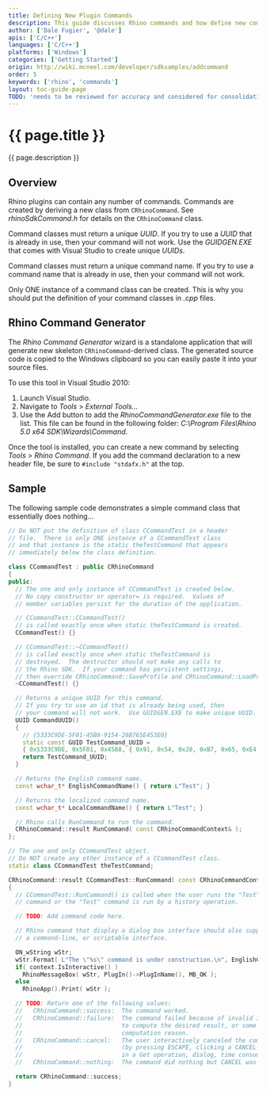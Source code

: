 ```yaml
---
title: Defining New Plugin Commands
description: This guide discusses Rhino commands and how define new commands using C/C++.
author: ['Dale Fugier', '@dale']
apis: ['C/C++']
languages: ['C/C++']
platforms: ['Windows']
categories: ['Getting Started']
origin: http://wiki.mcneel.com/developer/sdksamples/addcommand
order: 5
keywords: ['rhino', 'commands']
layout: toc-guide-page
TODO: 'needs to be reviewed for accuracy and considered for consolidation with other plugin topics'
---
```


# {{ page.title }}

{{ page.description }}

## Overview

Rhino plugins can contain any number of commands.  Commands are created by deriving a new class from `CRhinoCommand`.  See *rhinoSdkCommand.h* for details on the `CRhinoCommand` class.

Command classes must return a unique *UUID*.  If you try to use a *UUID* that is already in use, then your command will not work.  Use the *GUIDGEN.EXE* that comes with Visual Studio to create unique *UUIDs*.

Command classes must return a unique command name.  If you try to use a command name that is already in use, then your command will not work.

Only ONE instance of a command class can be created.  This is why you should put the definition of your command classes in *.cpp* files.

## Rhino Command Generator

The *Rhino Command Generator* wizard is a standalone application that will generate new skeleton `CRhinoCommand`-derived class.  The generated source code is copied to the Windows clipboard so you can easily paste it into your source files.

To use this tool in Visual Studio 2010:

1. Launch Visual Studio.
1. Navigate to *Tools* > *External Tools...*
1. Use the Add button to add the *RhinoCommandGenerator.exe* file to the list.  This file can be found in the following folder: *C:\\Program Files\\Rhino 5.0 x64 SDK\\Wizards\\Command*.

Once the tool is installed, you can create a new command by selecting *Tools* > *Rhino Command*. If you add the command declaration to a new header file, be sure to `#include "stdafx.h"` at the top.

## Sample

The following sample code demonstrates a simple command class that essentially does nothing...

```cpp
// Do NOT put the definition of class CCommandTest in a header
// file.  There is only ONE instance of a CCommandTest class
// and that instance is the static theTestCommand that appears
// immediately below the class definition.

class CCommandTest : public CRhinoCommand
{
public:
  // The one and only instance of CCommandTest is created below.
  // No copy constructor or operator= is required.  Values of
  // member variables persist for the duration of the application.

  // CCommandTest::CCommandTest()
  // is called exactly once when static theTestCommand is created.
  CCommandTest() {}

  // CCommandTest::~CCommandTest()
  // is called exactly once when static theTestCommand is
  // destroyed.  The destructor should not make any calls to
  // the Rhino SDK.  If your command has persistent settings,
  // then override CRhinoCommand::SaveProfile and CRhinoCommand::LoadProfile.
  ~CCommandTest() {}

  // Returns a unique UUID for this command.
  // If you try to use an id that is already being used, then
  // your command will not work.  Use GUIDGEN.EXE to make unique UUID.
  UUID CommandUUID()
  {
    // {5333C9DE-5F01-45B8-9154-28B765E453E0}
    static const GUID TestCommand_UUID =
    { 0x5333C9DE, 0x5F01, 0x45B8, { 0x91, 0x54, 0x28, 0xB7, 0x65, 0xE4, 0x53, 0xE0 } };
    return TestCommand_UUID;
  }

  // Returns the English command name.
  const wchar_t* EnglishCommandName() { return L"Test"; }

  // Returns the localized command name.
  const wchar_t* LocalCommandName() { return L"Test"; }

  // Rhino calls RunCommand to run the command.
  CRhinoCommand::result RunCommand( const CRhinoCommandContext& );
};

// The one and only CCommandTest object.  
// Do NOT create any other instance of a CCommandTest class.
static class CCommandTest theTestCommand;

CRhinoCommand::result CCommandTest::RunCommand( const CRhinoCommandContext& context )
{
  // CCommandTest::RunCommand() is called when the user runs the "Test"
  // command or the "Test" command is run by a history operation.

  // TODO: Add command code here.

  // Rhino command that display a dialog box interface should also support
  // a command-line, or scriptable interface.

  ON_wString wStr;
  wStr.Format( L"The \"%s\" command is under construction.\n", EnglishCommandName() );
  if( context.IsInteractive() )
    RhinoMessageBox( wStr, PlugIn()->PlugInName(), MB_OK );
  else
    RhinoApp().Print( wStr );

  // TODO: Return one of the following values:
  //   CRhinoCommand::success:  The command worked.
  //   CRhinoCommand::failure:  The command failed because of invalid input, inability
  //                            to compute the desired result, or some other reason
  //                            computation reason.
  //   CRhinoCommand::cancel:   The user interactively canceled the command
  //                            (by pressing ESCAPE, clicking a CANCEL button, etc.)
  //                            in a Get operation, dialog, time consuming computation, etc.
  //   CRhinoCommand::nothing:  The command did nothing but CANCEL was not pressed.

  return CRhinoCommand::success;
}
```
